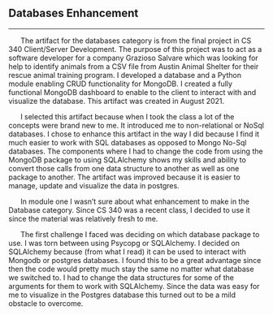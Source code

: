 ## Databases Enhancement
---


&nbsp;&nbsp;&nbsp;&nbsp;&nbsp;&nbsp;The artifact for the databases category is from the final project in CS 340 Client/Server Development.  The purpose of this project was to act as a software developer for a company Grazioso Salvare which was looking for help to identify animals from a CSV file from Austin Animal Shelter for their rescue animal training program.  I developed a database and a Python module enabling CRUD functionality for MongoDB.  I created a fully functional MongoDB dashboard to enable to the client to interact with and visualize the database.  This artifact was created in August 2021.


&nbsp;&nbsp;&nbsp;&nbsp;&nbsp;&nbsp;I selected this artifact because when I took the class a lot of the concepts were brand new to me. It introduced me to non-relational or NoSql databases.  I chose to enhance this artifact in the way I did because I find it much easier to work with SQL databases as opposed to Mongo No-Sql databases. The components where I had to change the code from using the MongoDB package to using SQLAlchemy shows my skills and ability to convert those calls from one data structure to another as well as one package to another. The artifact was improved because it is easier to manage, update and visualize the data in postgres. 


&nbsp;&nbsp;&nbsp;&nbsp;&nbsp;&nbsp;In module one I wasn’t sure about what enhancement to make in the Database category.  Since CS 340 was a recent class, I decided to use it since the material was relatively fresh to me.

 
&nbsp;&nbsp;&nbsp;&nbsp;&nbsp;&nbsp;The first challenge I faced was deciding on which database package to use. I was torn between using Psycopg or SQLAlchemy. I decided on SQLAlchemy because (from what I read) it can be used to interact with Mongodb or postgres databases. I found this to be a great advantage since then the code would pretty much stay the same no matter what database we switched to. 
I had to change the data structures for some of the arguments for them to work with SQLAlchemy. Since the data was easy for me to visualize in the Postgres database this turned out to be a mild obstacle to overcome. 


